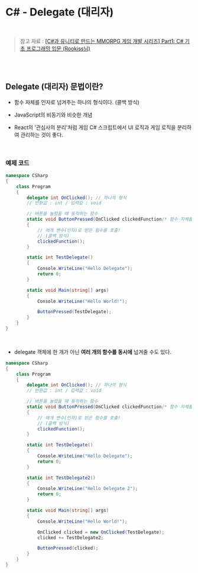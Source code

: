 # C# - Delegate (대리자)

<br/>

> 참고 자료 : <a href="https://www.inflearn.com/course/%EC%9C%A0%EB%8B%88%ED%8B%B0-mmorpg-%EA%B0%9C%EB%B0%9C-part1">[C#과 유니티로 만드는 MMORPG 게임 개발 시리즈] Part1: C# 기초 프로그래밍 입문 (Rookiss님)</a>

<br/><br/>

## Delegate (대리자) 문법이란?

- 함수 자체를 인자로 넘겨주는 하나의 형식이다. (콜백 방식)

- JavaScript의 비동기와 비슷한 개념

- React의 '관심사의 분리'처럼 게임 C# 스크립트에서 UI 로직과 게임 로직을 분리하여 관리하는 것이 좋다.

<br/>

### 예제 코드

```c#
namespace CSharp
{
    class Program
    {
        delegate int OnClicked(); // 하나의 형식
        // 반환값 : int / 입력값 : void

        // 버튼을 눌렀을 때 동작하는 함수
        static void ButtonPressed(OnClicked clickedFunction/* 함수 자체를 인자로 넘겨줌 */)
        {
            // 매개 변수(인자)로 받은 함수를 호출!
            // (콜백 방식)
            clickedFunction();
        }

        static int TestDelegate()
        {
            Console.WriteLine("Hello Delegate");
            return 0;
        }

        static void Main(string[] args)
        {
            Console.WriteLine("Hello World!");

            ButtonPressed(TestDelegate);
        }
    }
}
```

<br/>

- delegate 객체에 한 개가 아닌 <strong>여러 개의 함수를 동시에</strong> 넘겨줄 수도 있다.

```c#
namespace CSharp
{
    class Program
    {
        delegate int OnClicked(); // 하나의 형식
        // 반환값 : int / 입력값 : void

        // 버튼을 눌렀을 때 동작하는 함수
        static void ButtonPressed(OnClicked clickedFunction/* 함수 자체를 인자로 넘겨줌 */)
        {
            // 매개 변수(인자)로 받은 함수를 호출!
            // (콜백 방식)
            clickedFunction();
        }

        static int TestDelegate()
        {
            Console.WriteLine("Hello Delegate");
            return 0;
        }

        static int TestDelegate2()
        {
            Console.WriteLine("Hello Delegate 2");
            return 0;
        }

        static void Main(string[] args)
        {
            Console.WriteLine("Hello World!");

            OnClicked clicked = new OnClicked(TestDelegate);
            clicked += TestDelegate2;

            ButtonPressed(clicked);
        }
    }
}
```
